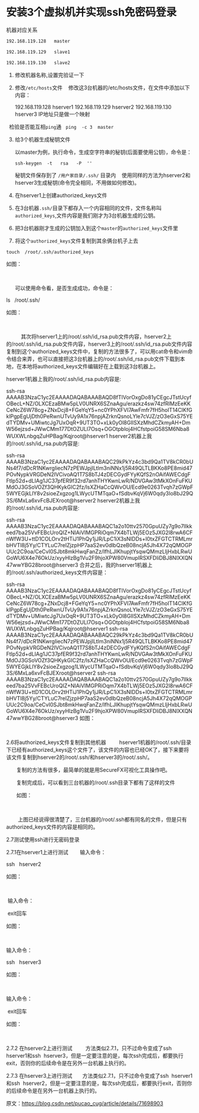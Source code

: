 # 安装3个虚拟机并实现ssh免密码登录

机器对应关系

```txt
192.168.119.128   master

192.168.119.129   slave1

192.168.119.130   slave2
```

1. 修改机器名称,设置完验证一下

2. 修改`/etc/hosts`文件
   修改这3台机器的/etc/hosts文件，在文件中添加以下内容：

    192.168.119.128   hserver1
    192.168.119.129   hserver2
    192.168.119.130   hserver3
   IP地址只是做一个映射

  检验是否能互相`ping`通
  
  `ping  -c 3  master`

3. 给3个机器生成秘钥文件

   以master为例，执行命令，生成空字符串的秘钥(后面要使用公钥)，命令是：

    `ssh-keygen  -t   rsa   -P  ''`

   秘钥文件保存到了 `/用户家目录/.ssh/` 目录内
   使用同样的方法为hserver2和hserver3生成秘钥(命令完全相同，不用做如何修改)。

4. 在hserver1上创建authorized_keys文件

  1. 在3台机器`.ssh/`目录下都存入一个内容相同的文件，文件名称叫`authorized_keys`,文件内容是我们刚才为3台机器生成的公钥。
  2. 把3台机器刚才生成的公钥加入到这个`master`的`authorized_keys`文件里
  3. 将这个`authorized_keys`文件复制到其余俩台机子上去

 `touch  /root/.ssh/authorized_keys`

如图：

    

      可以使用命令看，是否生成成功，命令是：

ls   /root/.ssh/

如图：

    

          其次将hserver1上的/root/.ssh/id_rsa.pub文件内容，hserver2上的/root/.ssh/id_rsa.pub文件内容，hserver3上的/root/.ssh/id_rsa.pub文件内容复制到这个authorized_keys文件中，复制的方法很多了，可以用cat命令和vim命令结合来弄，也可以直接把这3台机器上的/root/.ssh/id_rsa.pub文件下载到本地，在本地将authorized_keys文件编辑好在上载到这3台机器上。

hserver1机器上我的/root/.ssh/id_rsa.pub内容是:

ssh-rsa AAAAB3NzaC1yc2EAAAADAQABAAABAQD8fTIVorOxgDo81yCEgcJTstUcyfOBecL+NZ/OLXCEzaBMw5pLV0UNRX6SZnaAgu/erazkz4sw74zfRIMzEeKKCeNcZ6W78cg+ZNxDcj8+FGeYqY5+nc0YPhXFVI7AwFmfr7fH5hoIT14ClKfGklPgpEgUjDth0PeRwnUTvUy9A1x76npjAZrknQsnoLYle7cVJZ/zO3eGxS75YEdTYDMv+UMiwtcJg7UxOqR+9UT3TO+xLk0yOl8GIISXzMhdCZkmyAH+DmW56ejzsd+JWwCMm177DtOZULl7Osq+OGOtpbloj4HCfstpoiG58SM6Nba8WUXWLnbgqZuHPBag/Kqjroot@hserver1
hserver2机器上我的/root/.ssh/id_rsa.pub内容是:

ssh-rsa AAAAB3NzaC1yc2EAAAADAQABAAABAQC29kPkYz4c3bd9Qa1TV8kCR0bUNs4f7/dDcR1NKwrgIiecN7zPEWJpjILtlm3niNNx1j5R49QLTLBKKo8PE8mid47POvNypkVRGDeN2IVCivoAQ1T7S8bTJ4zDECGydFYyKQfS2nOAifAWECdgFFtIp52d+dLIAg1JC37pfER9f32rd7anhTHYKwnLwR/NDVGAw3tMkXOnFuFKUMdOJ3GSoVOZf3QHKykGIC2fz/lsXZHaCcQWvOU/Ecd9e0263Tvqh7zGWpF5WYEGjkLlY8v2sioeZxgzog1LWycUTMTqaO+fSdbvKqVj6W0qdy3Io8bJ29Q3S/6MxLa6xvFcBJEXroot@hserver2
hserver2机器上我的/root/.ssh/id_rsa.pub内容是:

ssh-rsa AAAAB3NzaC1yc2EAAAADAQABAAABAQC1a2o10ttv2570GpuUZy7g9o7lIkkeed7ba25VvFEBcUroQIZ+NIAiVIMGPRiOqm7X4bTLWj5EOz5JXG2l8rwA6CFnWfW3U+ttD1COLOrv2tHTiJ1PhQy1jJR/LpC1iX3sNIDDs+I0txZFGTCTRMLmrbHVTl8j5Yy/CTYLuC7reIZjzpHP7aaS2ev0dlbQzeB08ncjA5Jh4X72qQMOGPUUc2C9oa/CeCvI0SJbt8mkHwqFanZz/IfhLJIKhupjtYsqwQMmzLIjHxbLRwUGoWU6X4e76OkUz/xyyHlzBg1Vu2F9hjoXPW80VmupIRSXFDliDBJ8NlXXQN47wwYBG28broot@hserver3
合并之后，我的hserver1机器上的/root/.ssh/authorized_keys文件内容是：

ssh-rsa AAAAB3NzaC1yc2EAAAADAQABAAABAQD8fTIVorOxgDo81yCEgcJTstUcyfOBecL+NZ/OLXCEzaBMw5pLV0UNRX6SZnaAgu/erazkz4sw74zfRIMzEeKKCeNcZ6W78cg+ZNxDcj8+FGeYqY5+nc0YPhXFVI7AwFmfr7fH5hoIT14ClKfGklPgpEgUjDth0PeRwnUTvUy9A1x76npjAZrknQsnoLYle7cVJZ/zO3eGxS75YEdTYDMv+UMiwtcJg7UxOqR+9UT3TO+xLk0yOl8GIISXzMhdCZkmyAH+DmW56ejzsd+JWwCMm177DtOZULl7Osq+OGOtpbloj4HCfstpoiG58SM6Nba8WUXWLnbgqZuHPBag/Kqjroot@hserver1
ssh-rsa AAAAB3NzaC1yc2EAAAADAQABAAABAQC29kPkYz4c3bd9Qa1TV8kCR0bUNs4f7/dDcR1NKwrgIiecN7zPEWJpjILtlm3niNNx1j5R49QLTLBKKo8PE8mid47POvNypkVRGDeN2IVCivoAQ1T7S8bTJ4zDECGydFYyKQfS2nOAifAWECdgFFtIp52d+dLIAg1JC37pfER9f32rd7anhTHYKwnLwR/NDVGAw3tMkXOnFuFKUMdOJ3GSoVOZf3QHKykGIC2fz/lsXZHaCcQWvOU/Ecd9e0263Tvqh7zGWpF5WYEGjkLlY8v2sioeZxgzog1LWycUTMTqaO+fSdbvKqVj6W0qdy3Io8bJ29Q3S/6MxLa6xvFcBJEXroot@hserver2
ssh-rsa AAAAB3NzaC1yc2EAAAADAQABAAABAQC1a2o10ttv2570GpuUZy7g9o7lIkkeed7ba25VvFEBcUroQIZ+NIAiVIMGPRiOqm7X4bTLWj5EOz5JXG2l8rwA6CFnWfW3U+ttD1COLOrv2tHTiJ1PhQy1jJR/LpC1iX3sNIDDs+I0txZFGTCTRMLmrbHVTl8j5Yy/CTYLuC7reIZjzpHP7aaS2ev0dlbQzeB08ncjA5Jh4X72qQMOGPUUc2C9oa/CeCvI0SJbt8mkHwqFanZz/IfhLJIKhupjtYsqwQMmzLIjHxbLRwUGoWU6X4e76OkUz/xyyHlzBg1Vu2F9hjoXPW80VmupIRSXFDliDBJ8NlXXQN47wwYBG28broot@hserver3
如图：

    

2.6将authorized_keys文件复制到其他机器
        hserver1机器的/root/.ssh/目录下已经有authorized_keys这个文件了，该文件的内容也已经OK了，接下来要将该文件复制到hserver2的/root/.ssh/和hserver3的/root/.ssh/。

       复制的方法有很多，最简单的就是用SecureFX可视化工具操作吧。

       复制完成后，可以看到三台机器的/root/.ssh目录下都有了这样的文件

       如图：

       

        上图已经说得很清楚了，三台机器的/root/.ssh都有同名的文件，但是只有authorized_keys文件的内容是相同的。

2.7测试使用ssh进行无密码登录

2.7.1在hserver1上进行测试
       输入命令：

ssh   hserver2

如图：

  

 输入命令：

 exit回车

如图：

   


输入命令：

ssh   hserver3

如图：

   


输入命令：

 exit回车

如图：

    


2.7.2 在hserver2上进行测试
        方法类似2.7.1，只不过命令变成了ssh  hserver1和ssh  hserver3，但是一定要注意的是，每次ssh完成后，都要执行exit，否则你的后续命令是在另外一台机器上执行的。

2.7.3 在hserver3上进行测试
      方法类似2.7.1，只不过命令变成了ssh  hserver1和ssh  hserver2，但是一定要注意的是，每次ssh完成后，都要执行exit，否则你的后续命令是在另外一台机器上执行的。

原文：https://blog.csdn.net/pucao_cug/article/details/71698903 
